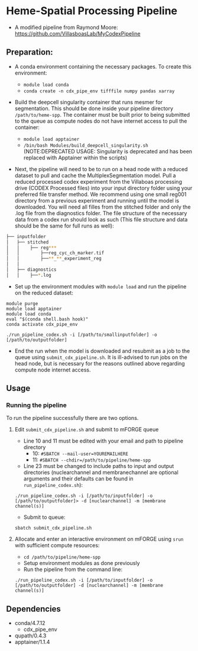 # Heme-Spatial Processing Pipeline
- A modified pipeline from Raymond Moore: https://github.com/VillasboasLab/MyCodexPipeline
  
## Preparation:

- A conda environment containing the necessary packages. To create this environment: 
  - `module load conda`
  - `conda create -n cdx_pipe_env tifffile numpy pandas xarray`

- Build the deepcell singularity container that runs mesmer for segmentation. This should be done inside your pipeline directory `/path/to/heme-spp`. The container must be built prior to being submitted to the queue as compute nodes do not have internet access to pull the container:
  - `module load apptainer`
  - `/bin/bash Modules/build_deepcell_singularity.sh` (NOTE:DEPRECATED USAGE: Singularity is deprecated and has been replaced with Apptainer within the scripts)


- Next, the pipeline will need to be to run on a head node with a reduced dataset to pull and cache the MultiplexSegmentation model. Pull a reduced processed codex experiment from the Villaboas processing drive (CODEX Processed files) into your input directory folder using your preferred file transfer method. We recommend using one small reg001 directory from a previous experiment and running until the model is downloaded. You will need all filles from the stitched folder and only the .log file from the diagnostics folder. The file structure of the necessary data from a codex run should look as such (This file structure and data should be the same for full runs as well):
```bash
├── inputfolder
│   ├── stitched
│   │    ├── reg***
│   │        ├──reg_cyc_ch_marker.tif
│   │        ├──**_**_experiment_reg
│   │
│   ├── diagnostics
│   │    ├──*.log
```
- Set up the environment modules with `module load` and run the pipeline on the reduced dataset:

```
module purge
module load apptainer
module load conda
eval "$(conda shell.bash hook)"
conda activate cdx_pipe_env

./run_pipeline_codex.sh -i [/path/to/smallinputfolder] -o [/path/to/outputfolder]
```
- End the run when the model is downloaded and resubmit as a job to the queue using `submit_cdx_pipeline.sh`. It is ill-advised to run jobs on the head node, but is necessary for the reasons outlined above regarding compute node internet access.

## Usage
### Running the pipeline
To run the pipeline successfully there are two options.
1. Edit `submit_cdx_pipeline.sh` and submit to mFORGE queue
      - Line 10 and 11 must be edited with your email and path to pipeline directory
        - 10: `#SBATCH --mail-user=YOUREMAILHERE`
        - 11: `#SBATCH --chdir=/path/to/pipeline/heme-spp`
      - Line 23 must be changed to include paths to input and output directories (nuclearchannel and membranechannel are optional arguments and their defaults can be found in `run_pipeline_codex.sh`):
      ```
      ./run_pipeline_codex.sh -i [/path/to/inputfolder] -o [/path/to/outputfolder]> -d [nuclearchannel] -m [membrane channel(s)]
      ```
      
      - Submit to queue:
      ```
      sbatch submit_cdx_pipeline.sh
      ```
2. Allocate and enter an interactive environment on mFORGE using `srun` with sufficient compute resources:
      - `cd /path/to/pipeline/heme-spp`
      - Setup environment modules as done previously
      - Run the pipeline from the command line:
      ```
      ./run_pipeline_codex.sh -i [/path/to/inputfolder] -o [/path/to/outputfolder] -d [nuclearchannel] -m [membrane channel(s)]
      ```
## Dependencies

- conda/4.7.12
  - cdx_pipe_env
- qupath/0.4.3
- apptainer/1.1.4






